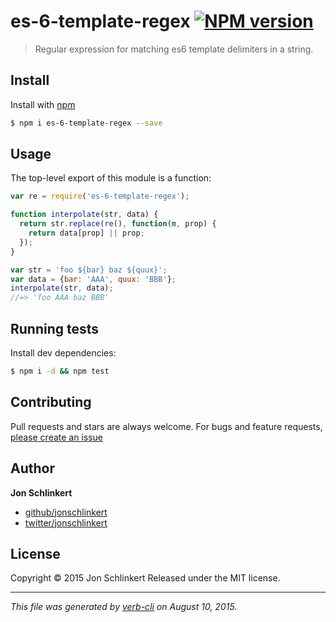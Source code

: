 # es-6-template-regex [![NPM version](https://badge.fury.io/js/es-6-template-regex.svg)](http://badge.fury.io/js/es-6-template-regex)

> Regular expression for matching es6 template delimiters in a string.

## Install

Install with [npm](https://www.npmjs.com/)

```sh
$ npm i es-6-template-regex --save
```

## Usage

The top-level export of this module is a function:

```js
var re = require('es-6-template-regex');

function interpolate(str, data) {
  return str.replace(re(), function(m, prop) {
    return data[prop] || prop;
  });
}

var str = 'foo ${bar} baz ${quux}';
var data = {bar: 'AAA', quux: 'BBB'};
interpolate(str, data);
//=> 'foo AAA baz BBB'
```

## Running tests

Install dev dependencies:

```sh
$ npm i -d && npm test
```

## Contributing

Pull requests and stars are always welcome. For bugs and feature requests, [please create an issue](https://github.com/jonschlinkert/es-6-template-regex/issues/new)

## Author

**Jon Schlinkert**

+ [github/jonschlinkert](https://github.com/jonschlinkert)
+ [twitter/jonschlinkert](http://twitter.com/jonschlinkert)

## License

Copyright © 2015 Jon Schlinkert
Released under the MIT license.

***

_This file was generated by [verb-cli](https://github.com/assemble/verb-cli) on August 10, 2015._